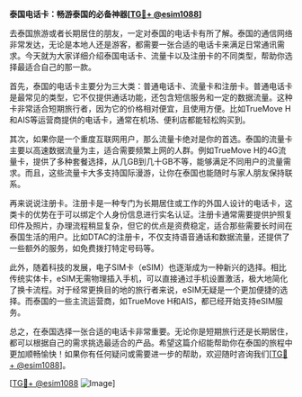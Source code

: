 **泰国电话卡：畅游泰国的必备神器[[TG💪+ @esim1088](https://t.me/s/esim1088)]**

去泰国旅游或者长期居住的朋友，一定对泰国的电话卡有所了解。泰国的通信网络非常发达，无论是本地人还是游客，都需要一张合适的电话卡来满足日常通讯需求。今天就为大家详细介绍泰国电话卡、流量卡以及注册卡的不同类型，帮助你选择最适合自己的那一款。

首先，泰国的电话卡主要分为三大类：普通电话卡、流量卡和注册卡。普通电话卡是最常见的类型，它不仅提供通话功能，还包含短信服务和一定的数据流量。这种卡非常适合短期旅行者，因为它的价格相对便宜，且使用方便。比如TrueMove H和AIS等运营商提供的电话卡，通常在机场、便利店都能轻松购买到。

其次，如果你是一个重度互联网用户，那么流量卡绝对是你的首选。泰国的流量卡主要以高速数据流量为主，适合需要频繁上网的人群。例如TrueMove H的4G流量卡，提供了多种套餐选择，从几GB到几十GB不等，能够满足不同用户的流量需求。而且，这些流量卡大多支持国际漫游，让你在泰国也能随时与家人朋友保持联系。

再来说说注册卡。注册卡是一种专门为长期居住或工作的外国人设计的电话卡，这类卡的优势在于可以绑定个人身份信息进行实名认证。注册卡通常需要提供护照复印件及照片，办理流程稍显复杂，但它的优点是资费稳定，适合那些需要长时间在泰国生活的用户。比如DTAC的注册卡，不仅支持语音通话和数据流量，还提供了一些额外的服务，如免费拨打特定号码等。

此外，随着科技的发展，电子SIM卡（eSIM）也逐渐成为一种新兴的选择。相比传统实体卡，eSIM无需物理插入手机，可以直接通过手机设置激活，极大地简化了换卡流程。对于经常更换目的地的旅行者来说，eSIM无疑是一个更加便捷的选择。而泰国的一些主流运营商，如TrueMove H和AIS，都已经开始支持eSIM服务。

总之，在泰国选择一张合适的电话卡非常重要。无论你是短期旅行还是长期居住，都可以根据自己的需求挑选最适合的产品。希望这篇介绍能帮助你在泰国的旅程中更加顺畅愉快！如果你有任何疑问或需要进一步的帮助，欢迎随时咨询我们[[TG💪+ @esim1088](https://t.me/s/esim1088)]。

[[TG💪+ @esim1088](https://t.me/s/esim1088) ![Image](https://i.postimg.cc/4NQfJmqS/Snipaste-2025-05-13-00-14-12.png)]